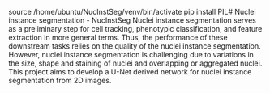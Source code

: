 source /home/ubuntu/NucInstSeg/venv/bin/activate
pip install PIL# Nuclei instance segmentation - NucInstSeg
Nuclei instance segmentation serves as a preliminary step for cell tracking, phenotypic classification, and feature extraction in more general terms. Thus, the performance of these downstream tasks relies on the quality of the nuclei instance segmentation. However, nuclei instance segmentation is challenging due to variations in the size, shape and staining of nuclei and overlapping or aggregated nuclei. This project aims to develop a U-Net derived network for nuclei instance segmentation from 2D images.
